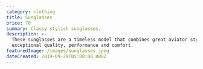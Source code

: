 ```yaml
---
category: clothing
title: Sunglasses
price: 70
summary: Classy stylish sunglasses.
description: >-
  These sunglasses are a timeless model that combines great aviator styling with
  exceptional quality, performance and comfort. 
featuredImage: /images/sunglasses.jpeg
dateCreated: 2019-09-29T05:00:00.000Z
---
```


